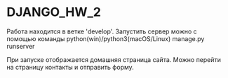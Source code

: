 # DJANGO_HW_2
Работа находится в ветке 'develop'.
Запустить сервер можно с помощью команды python(win)/python3(macOS/Linux) manage.py runserver

При запуске отображается домашняя страница сайта.
Можно перейти на страницу контакты и отправить форму.
